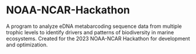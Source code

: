 # NOAA-NCAR-Hackathon
A program to analyze eDNA metabarcoding sequence data from multiple trophic levels to identify drivers and patterns of biodiversity in marine ecosystems. Created for the 2023 NOAA-NCAR Hackathon for development and optimization.
